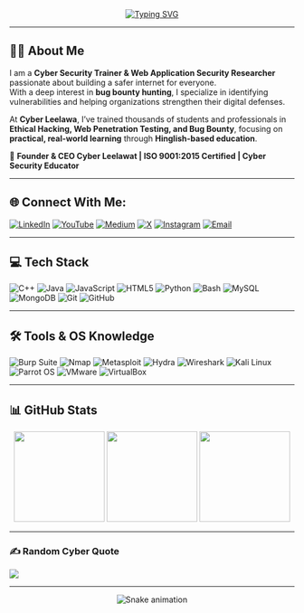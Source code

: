 <div align="center">
  <a href="https://git.io/typing-svg">
    <img src="https://readme-typing-svg.demolab.com?font=Share+Tech+Mono&size=42&pause=1000&color=0CF2FF&center=true&vCenter=true&width=700&height=60&lines=Hi!+I'm+Virendra+Kumar+Leelawat;Cyber+Security+Trainer+%7C+Bug+Bounty+Hunter;Founder+%26+CEO+Cyber+Leelawat" alt="Typing SVG" />
  </a>
</div>

---

## 👨‍💻 About Me

I am a **Cyber Security Trainer & Web Application Security Researcher** passionate about building a safer internet for everyone.  
With a deep interest in **bug bounty hunting**, I specialize in identifying vulnerabilities and helping organizations strengthen their digital defenses.  

At **Cyber Leelawa**, I’ve trained thousands of students and professionals in **Ethical Hacking, Web Penetration Testing, and Bug Bounty**, focusing on **practical, real-world learning** through **Hinglish-based education**.  

💼 **Founder & CEO Cyber Leelawat | ISO 9001:2015 Certified | Cyber Security Educator**

---

## 🌐 Connect With Me:
[![LinkedIn](https://img.shields.io/badge/LinkedIn-%230077B5.svg?style=for-the-badge&logo=linkedin&logoColor=white)](https://linkedin.com/in/virendra-kumar-cyber-leelawat/) 
[![YouTube](https://img.shields.io/badge/YouTube-%23FF0000.svg?style=for-the-badge&logo=YouTube&logoColor=white)](https://youtube.com/@cyberleelawat)
[![Medium](https://img.shields.io/badge/Medium-12100E.svg?style=for-the-badge&logo=medium&logoColor=white)](https://medium.com/@cyberleelawat)
[![X](https://img.shields.io/badge/X-000000.svg?style=for-the-badge&logo=X&logoColor=white)](https://x.com/cyberleelawat)
[![Instagram](https://img.shields.io/badge/Instagram-%23E4405F.svg?style=for-the-badge&logo=instagram&logoColor=white)](https://instagram.com/cyber_leelawat)
[![Email](https://img.shields.io/badge/Email-D14836.svg?style=for-the-badge&logo=gmail&logoColor=white)](mailto:cyberleelawat@gmail.com)

---

## 💻 Tech Stack
![C++](https://img.shields.io/badge/C++-00599C.svg?style=for-the-badge&logo=c%2B%2B&logoColor=white)
![Java](https://img.shields.io/badge/Java-ED8B00.svg?style=for-the-badge&logo=openjdk&logoColor=white)
![JavaScript](https://img.shields.io/badge/JavaScript-323330.svg?style=for-the-badge&logo=javascript&logoColor=F7DF1E)
![HTML5](https://img.shields.io/badge/HTML5-E34F26.svg?style=for-the-badge&logo=html5&logoColor=white)
![Python](https://img.shields.io/badge/Python-3776AB.svg?style=for-the-badge&logo=python&logoColor=white)
![Bash](https://img.shields.io/badge/Bash-121011.svg?style=for-the-badge&logo=gnu-bash&logoColor=white)
![MySQL](https://img.shields.io/badge/MySQL-4479A1.svg?style=for-the-badge&logo=mysql&logoColor=white)
![MongoDB](https://img.shields.io/badge/MongoDB-4ea94b.svg?style=for-the-badge&logo=mongodb&logoColor=white)
![Git](https://img.shields.io/badge/Git-F05033.svg?style=for-the-badge&logo=git&logoColor=white)
![GitHub](https://img.shields.io/badge/GitHub-121011.svg?style=for-the-badge&logo=github&logoColor=white)

---

## 🛠 Tools & OS Knowledge
![Burp Suite](https://img.shields.io/badge/Burp%20Suite-FF6F00.svg?style=for-the-badge&logo=burp-suite&logoColor=white)
![Nmap](https://img.shields.io/badge/Nmap-4682B4.svg?style=for-the-badge&logo=nmap&logoColor=white)
![Metasploit](https://img.shields.io/badge/Metasploit-000000.svg?style=for-the-badge&logo=metasploit&logoColor=white)
![Hydra](https://img.shields.io/badge/Hydra-2E8B57.svg?style=for-the-badge&logo=gnometerminal&logoColor=white)
![Wireshark](https://img.shields.io/badge/Wireshark-1679A7.svg?style=for-the-badge&logo=wireshark&logoColor=white)
![Kali Linux](https://img.shields.io/badge/Kali%20Linux-557C94.svg?style=for-the-badge&logo=kalilinux&logoColor=white)
![Parrot OS](https://img.shields.io/badge/Parrot%20OS-00FF00.svg?style=for-the-badge&logo=linux&logoColor=black)
![VMware](https://img.shields.io/badge/VMware-607078.svg?style=for-the-badge&logo=vmware&logoColor=white)
![VirtualBox](https://img.shields.io/badge/VirtualBox-183A61.svg?style=for-the-badge&logo=virtualbox&logoColor=white)

---

## 📊 GitHub Stats
<div align="center">

<img height="160em" src="https://github-profile-summary-cards.vercel.app/api/cards/profile-details?username=cyberleelawat&theme=github_dark" />
<img height="160em" src="https://github-readme-streak-stats.herokuapp.com/?user=cyberleelawat&theme=github-dark-blue" />
<img height="160em" src="https://github-readme-stats.vercel.app/api?username=cyberleelawat&show_icons=true&theme=github_dark&hide_border=false" />
</div>

---

### ✍️ Random Cyber Quote
![](https://quotes-github-readme.vercel.app/api?type=horizontal&theme=tokyonight)

---

<div align="center">
  <img src="https://profile-readme-generator.com/assets/snake.svg" alt="Snake animation" />
</div>

